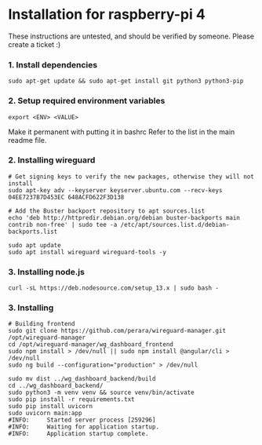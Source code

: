 # Installation for raspberry-pi 4
These instructions are untested, and should be verified by someone. Please create a ticket :)

### 1. Install dependencies
```
sudo apt-get update && sudo apt-get install git python3 python3-pip
```

### 2. Setup required environment variables
```
export <ENV> <VALUE>
```

Make it permanent with putting it in bashrc
Refer to the list in the main readme file.

### 2. Installing wireguard
```
# Get signing keys to verify the new packages, otherwise they will not install
sudo apt-key adv --keyserver keyserver.ubuntu.com --recv-keys 04EE7237B7D453EC 648ACFD622F3D138

# Add the Buster backport repository to apt sources.list
echo 'deb http://httpredir.debian.org/debian buster-backports main contrib non-free' | sudo tee -a /etc/apt/sources.list.d/debian-backports.list

sudo apt update
sudo apt install wireguard wireguard-tools -y
```

### 3. Installing node.js
```
curl -sL https://deb.nodesource.com/setup_13.x | sudo bash -
```

### 3. Installing
```
# Building frontend
sudo git clone https://github.com/perara/wireguard-manager.git /opt/wireguard-manager
cd /opt/wireguard-manager/wg_dashboard_frontend
sudo npm install > /dev/null || sudo npm install @angular/cli > /dev/null
sudo ng build --configuration="production" > /dev/null

sudo mv dist ../wg_dashboard_backend/build
cd ../wg_dashboard_backend/
sudo python3 -m venv venv && source venv/bin/activate
sudo pip install -r requirements.txt
sudo pip install uvicorn
sudo uvicorn main:app
#INFO:     Started server process [259296]
#INFO:     Waiting for application startup.
#INFO:     Application startup complete.
```
